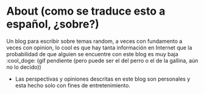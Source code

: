 # About (como se traduce esto a español, ¿sobre?)

Un blog para escribir sobre temas random, a veces con fundamento a veces con opinion, lo cool es que hay tanta información en Internet que la probabilidad de que alguien se encuentre con este blog es muy baja :cool_doge: (gif pendiente (pero puede ser el del perro o el de la gallina, aún no lo decido))

* Las perspectivas y opiniones descritas en este blog son personales y esta hecho solo con fines de entretenimiento.
